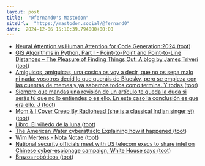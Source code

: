 ```yaml
---
layout: post
title:  "@fernand0's Mastodon"
siteUrl:  "https://mastodon.social/@fernand0"
date:  2024-12-06 15:10:39.794000+00:00
---
```

*  [Neural Attention vs Human Attention for Code Generation:2024 ](https://thedatascientist.com/neural-attention-vs-human-attention) ([toot](https://mastodon.social/@fernand0/113606514428670379))
*  [GIS Algorithms in Python, Part I - Point-to-Point and Point-to-Line Distances – The Pleasure of Finding Things Out: A blog by James Triveri ](https://www.jtrive.com/posts/gis-algorithms-in-python-1/gis-algorithms-in-python-1.htm) ([toot](https://mastodon.social/@fernand0/113605960298573944))
*  [Amiguicos, amiguicas, una cosica os voy a decir, que no os sepa malo ni nada: vosotros decid lo que queráis de Bluesky, pero se empieza con las cuentas de memes y ya sabemos todos como termina. Y todas ](https://mastodon.social/@fernand0/113605689515996812) ([toot](https://mastodon.social/@fernand0/113605689515996812))
*  [Siempre que mandas una revisión de un artículo te queda la duda si serás tú que no lo entiendes o es ello. En este caso la conclusión es que era ello. J ](https://mastodon.social/@fernand0/113605643903987934) ([toot](https://mastodon.social/@fernand0/113605643903987934))
*  [Mom & I Cover Creep By Radiohead (she is a classical Indian singer 🕉️) ](https://www.youtube.com/watch?v=nZoHuoFQyrI&amp%3Bfeature=youtu.b) ([toot](https://mastodon.social/@fernand0/113605568462652770))
*  [Libro. El viñedo de la luna ](https://fotografiasenmovimiento.wordpress.com/2024/12/06/libro-el-vinedo-de-la-luna) ([toot](https://mastodon.social/@fernand0/113605463737571028))
*  [The American Water cyberattack: Explaining how it happened ](https://www.techtarget.com/whatis/feature/The-American-Water-cyberattack-Explaining-how-it-happene) ([toot](https://mastodon.social/@fernand0/113605414912848360))
*  [Wim Mertens - Nota Notae ](https://www.youtube.com/watch?v=86SQUjP35DE&amp%3Bfeature=youtu.b) ([toot](https://mastodon.social/@fernand0/113605104252223980))
*  [National security officials meet with US telecom execs to share intel on Chinese cyber-espionage campaign, White House says ](https://edition.cnn.com/2024/11/23/politics/chinese-cyber-espionage-telecom-execs/index.htm) ([toot](https://mastodon.social/@fernand0/113604306756729099))
*  [Brazos robóticos ](https://www.flickr.com/photos/fernand0/54176055298) ([toot](https://mastodon.social/@fernand0/113603596080823171))

